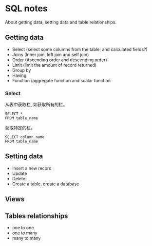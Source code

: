 # SQL notes
About getting data, setting data and table relationships.

## Getting data
- Select (select some columns from the table; and calculated fields?)
- Joins (Inner join, left join and self join)
- Order (Ascending order and descending order)
- Limit (limit the amount of record returned)
- Group by
- Having
- Function (aggregate function and scalar function

### Select
从表中获取栏, 如获取所有的栏。

```
SELECT *
FROM table_name
```

获取特定的栏。
```
SELECT column_name
FROM table_name
```


## Setting data
- Insert a new record
- Update
- Delete
- Create a table, create a database

## Views

## Tables relationships
- one to one
- one to many
- many to many
